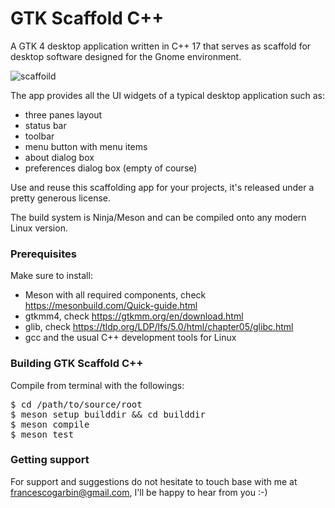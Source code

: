 # GTK Scaffold C++
A GTK 4 desktop application written in C++ 17 that serves as scaffold for desktop
software designed for the Gnome environment.

![scaffoild](https://github.com/francescogarbin/gtk-scaffold-cpp/assets/571018/a5d3e904-a237-44f3-bf78-e72f9669de3f)

The app provides all the UI widgets of a typical desktop application such as:
- three panes layout
- status bar
- toolbar
- menu button with menu items
- about dialog box
- preferences dialog box (empty of course)

Use and reuse this scaffolding app for your projects, it's released
under a pretty generous license.

The build system is Ninja/Meson and can be compiled onto any modern Linux
version.

### Prerequisites
Make sure to install:
- Meson with all required components, check https://mesonbuild.com/Quick-guide.html
- gtkmm4, check https://gtkmm.org/en/download.html
- glib, check https://tldp.org/LDP/lfs/5.0/html/chapter05/glibc.html
- gcc and the usual C++ development tools for Linux

### Building GTK Scaffold C++
Compile from terminal with the followings:
<pre>$ cd /path/to/source/root
$ meson setup builddir && cd builddir
$ meson compile
$ meson test
</pre>

### Getting support

For support and suggestions do not hesitate to touch base with me at
francescogarbin@gmail.com, I'll be happy to hear from you :-)
